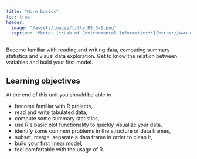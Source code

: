 ```yaml
---
title: "More basics"
toc: true
header:
  image: "/assets/images/title_RS_5-1.png"
  caption: 'Photo: [**Lab of Environmental Informatics**](https://www.uni-marburg.de/en/fb19/disciplines/physisch/environmentalinformatics){:target="_blank"}'
---
```


Become familiar with reading and writing data, computing summary statistics and visual data exploration.
Get to know the relation between variables and build your first model.

<!--more-->



## Learning objectives
At the end of this unit you should be able to

* become familiar with R projects,
* read and write tabulated data,
* compute some summary statistics, 
* use R's basic plot functionality to quickly visualize your data,
* identify some common problems in the structure of data frames,
* subset, merge, separate a data frame in order to clean it,
* build your first linear model,
* feel comfortable with the usage of R.


